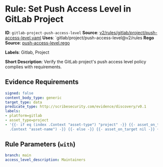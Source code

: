 # Rule: Set Push Access Level in GitLab Project

**ID**: `gitlab-project-push-access-level`
**Source**: [v2/rules/gitlab/project/push-access-level.yaml](https://github.com/scribe-public/sample-policies/v2/rules/gitlab/project/push-access-level.yaml)
**Uses**: `gitlab/project/push-access-level@v2/rules
**Rego Source**: [push-access-level.rego](https://github.com/scribe-public/sample-policies/v2/rules/gitlab/project/push-access-level.rego)

**Labels**: Gitlab, Project

**Short Description**: Verify the GitLab project's push access level policy complies with requirements.

## Evidence Requirements

```yaml
signed: false
content_body_type: generic
target_type: data
predicate_type: http://scribesecurity.com/evidence/discovery/v0.1
labels:
- platform=gitlab
- asset_type=project
- '{{- if eq (index .Context "asset-type") "project" -}} {{- asset_on_target (index
  .Context "asset-name") -}} {{- else -}} {{- asset_on_target nil -}} {{- end -}}'
```
## Rule Parameters (`with`)

```yaml
branch: main
access_level_description: Maintainers
```
